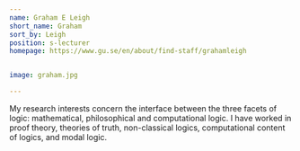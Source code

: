 ```yaml
---
name: Graham E Leigh
short_name: Graham
sort_by: Leigh
position: s-lecturer
homepage: https://www.gu.se/en/about/find-staff/grahamleigh


image: graham.jpg

---
```

My research interests concern the interface between the three facets of logic: mathematical, philosophical and computational logic.
I have worked in proof theory, theories of truth, non-classical logics, computational content of logics, and modal logic.